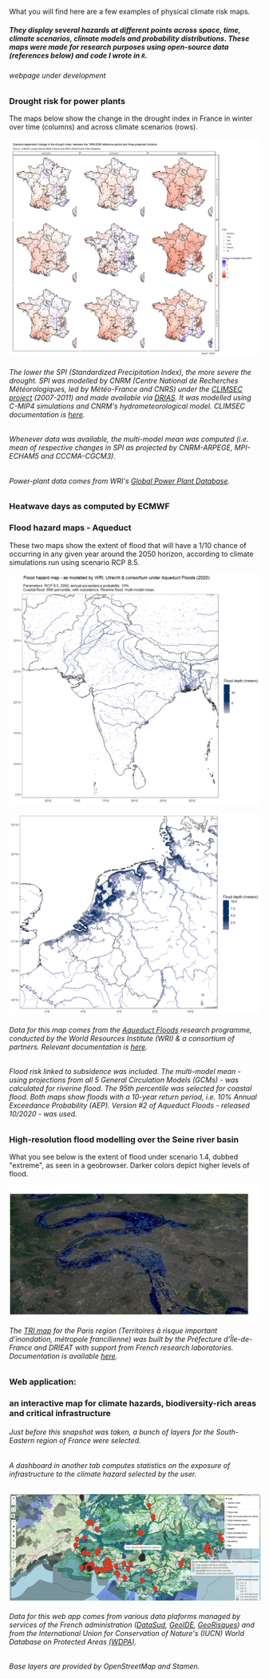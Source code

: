What you will find here are a few examples of physical climate risk maps.

##### They display several hazards at different points across space, time, climate scenarios, climate models and probability distributions. These maps were made for research purposes using open-source data (references below) and code I wrote in `R`.

###### *webpage under development*


### Drought risk for power plants

The maps below show the change in the drought index in France in winter over time (columns) and across climate scenarios (rows).

![Image4](/drought.png)

###### The lower the SPI (Standardized Precipitation Index), the more severe the drought. SPI was modelled by CNRM (Centre National de Recherches Météorologiques, led by Météo-France and CNRS) under the [CLIMSEC project](http://www.umr-cnrm.fr/spip.php?article605) (2007-2011) and made available via [DRIAS](http://www.drias-climat.fr/accompagnement/sections/187). It was modelled using C-MIP4 simulations and CNRM's hydrometeorological model. CLIMSEC documentation is [here](http://www.umr-cnrm.fr/IMG/pdf/2011_fmaif_rapport_final_v2.2.pdf).

###### Whenever data was available, the multi-model mean was computed (i.e. mean of respective changes in SPI as projected by CNRM-ARPEGE, MPI-ECHAM5 and CCCMA-CGCM3). 

###### Power-plant data comes from WRI's [Global Power Plant Database](https://datasets.wri.org/dataset/globalpowerplantdatabase).



### Heatwave days as computed by ECMWF



### Flood hazard maps - Aqueduct

These two maps show the extent of flood that will have a 1/10 chance of occurring in any given year around the 2050 horizon, according to climate simulations run using scenario RCP 8.5.

![Image1](/map_india.png)

![Image1](/map_nl.png)

###### Data for this map comes from the [Aqueduct Floods](https://www.wri.org/aqueduct/floods) research programme, conducted by the World Resources Institute (WRI) & a consortium of partners. Relevant documentation is [here](https://www.wri.org/research/aqueduct-floods-methodology).

###### Flood risk linked to subsidence was included. The multi-model mean - using projections from all 5 General Circulation Models (GCMs) - was calculated for riverine flood. The 95th percentile was selected for coastal flood. Both maps show floods with a 10-year return period, i.e. 10% Annual Exceedance Probability (AEP). Version #2 of Aqueduct Floods - released 10/2020 - was used.


### High-resolution flood modelling over the Seine river basin

What you see below is the extent of flood under scenario 1.4, dubbed "extreme", as seen in a geobrowser. Darker colors depict higher levels of flood.

![Image2](/image001.jpg)

###### The [TRI map](http://www.driee.ile-de-france.developpement-durable.gouv.fr/tri-de-la-metropole-francilienne-a1769.html) for the Paris region (Territoires à risque important d’inondation, métropole francilienne) was built by the Préfecture d'Île-de-France and DRIEAT with support from French research laboratories. Documentation is available [here](http://webissimo.developpement-durable.gouv.fr/IMG/pdf/20170209_atlas_idf_a3_paysage_document_principal_cle5be11d.pdf).



### Web application: 
### an interactive map for climate hazards, biodiversity-rich areas and critical infrastructure

###### Just before this snapshot was taken, a bunch of layers for the South-Eastern region of France were selected.

###### A dashboard in another tab computes statistics on the exposure of infrastructure to the climate hazard selected by the user.

![Image3](/snap_app.png)

###### Data for this web app comes from various data plaforms managed by services of the French administration ([DataSud](https://www.datasud.fr/), [GeoIDE](http://carto.geo-ide.application.developpement-durable.gouv.fr/1131/environnement.map), [GeoRisques](https://www.georisques.gouv.fr/donnees/bases-de-donnees)) and from the International Union for Conservation of Nature's (IUCN) World Database on Protected Areas [(WDPA)](https://www.iucn.org/theme/protected-areas/our-work/quality-and-effectiveness/world-database-protected-areas-wdpa). 
###### Base layers are provided by OpenStreetMap and Stamen.





